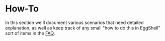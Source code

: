# How-To

In this section we'll document various scenarios that need detailed explanation,
as well as keep track of any small "how to do this in EggShell" sort of items
in the [FAQ](./how-to/faq.md).

